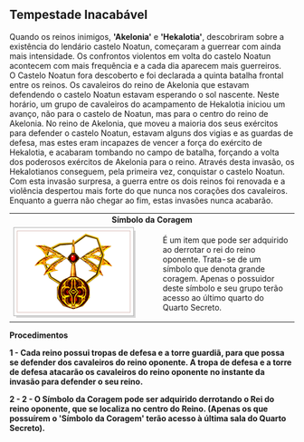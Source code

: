 ## Tempestade Inacabável

<html>
  <head>
    <meta charset="utf-8" />
    <meta name="viewport" content="width=device-width" />
  </head>
  <body>
<p>Quando os reinos inimigos, <strong>'Akelonia'</strong> e <strong>'Hekalotia'</strong>, descobriram sobre a existência do lendário castelo Noatun, começaram a guerrear com ainda mais intensidade. Os confrontos violentos em volta do castelo Noatun acontecem com mais frequência e a cada dia aparecem mais guerreiros.<br>
O Castelo Noatun fora descoberto e foi declarada a quinta batalha frontal entre os reinos. Os cavaleiros do reino de Akelonia que estavam defendendo o castelo Noatun estavam esperando o sol nascente. Neste horário, um grupo de cavaleiros do acampamento de Hekalotia iniciou um avanço, não para o castelo de Noatun, mas para o centro do reino de Akelonia. No reino de Akelonia, que moveu a maioria dos seus exércitos para defender o castelo Noatun, estavam alguns dos vigias e as guardas de defesa, mas estes eram incapazes de vencer a força do exército de Hekalotia, e acabaram tombando no campo de batalha, forçando a volta dos poderosos exércitos de Akelonia para o reino. Através desta invasão, os Hekalotianos conseguem, pela primeira vez, conquistar o castelo Noatun.<br>
Com esta invasão surpresa, a guerra entre os dois reinos foi renovada e a violência despertou mais forte do que nunca nos corações dos cavaleiros. Enquanto a guerra não chegar ao fim, estas invasões nunca acabarão.</p>
<table border="0" cellpadding="0" cellspacing="0">
	<tr>
		<td align="center" colspan="2"><strong>Símbolo da Coragem</strong></td>
	</tr>
	<tr>						
		<td width="250px"><img src="./Quests-Especiais-files/Tempestade-Inacabavel-files/wyd_img_tempestade-inacabavel-1.gif"></td>
		<td><p>É um item que pode ser adquirido ao derrotar o rei do reino oponente. Trata-se de um símbolo que denota grande coragem. Apenas o possuidor deste símbolo e seu grupo terão acesso ao último quarto do Quarto Secreto.</p></td>
	</tr>
</table>
<p><strong>Procedimentos<strong></p>
<p><strong>1 - <strong>Cada reino possui tropas de defesa e a torre guardiã, para que possa se defender dos cavaleiros do reino oponente. A tropa de defesa e a torre de defesa atacarão os cavaleiros do reino oponente no instante da invasão para defender o seu reino.</p>
<p><strong>2 - <strong>2 - O Símbolo da Coragem pode ser adquirido derrotando o Rei do reino oponente, que se localiza no centro do Reino. (Apenas os que possuírem o 'Símbolo da Coragem' terão acesso à última sala do Quarto Secreto).</p>
  </body>
</html>
